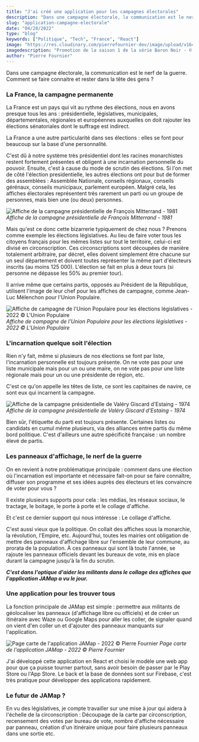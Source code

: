 ```yaml
---
title: "J'ai créé une application pour les campagnes électorales"
description: "Dans une campagne électorale, la communication est le nerf de la guerre. Comment se faire connaitre et rester dans la tête des gens ?"
slug: "application-campagne-electorale"
date: "04/28/2022"
type: "blog"
keywords: ["Politique", "Tech", "France", "React"]
image: "https://res.cloudinary.com/pierrefournier-dev/image/upload/v1648036603/blog/maxresdefault_rncdwh.jpg"
imagedescription: "Promotion de la saison 1 de la série Baron Noir - © Canal+"
author: "Pierre Fournier"
---
```

Dans une campagne électorale, la communication est le nerf de la guerre. Comment se faire connaitre et rester dans la tête des gens ?

### La France, la campagne permanente

La France est un pays qui vit au rythme des élections, nous en avons presque tous les ans : présidentielle, législatives, municipales, départementales, régionales et européennes auxquelles on doit rajouter les élections sénatoriales dont le suffrage est indirect.

La France a une autre particularité dans ses élections : elles se font pour beaucoup sur la base d'une personnalité.

C'est dû à notre système très présidentiel dont les racines monarchistes restent fortement présentes et obligent à une incarnation personnelle du pouvoir. Ensuite, c'est à cause du mode de scrutin des élections. Si l'on met de côté l'élection presidentielle, les autres élections ont pour but de former des assemblées : Assemblée Nationale, conseils régionaux, conseils gérénaux, conseils municipaux, parlement européen. Malgré cela, les affiches électorales représentent très rarement un parti ou un groupe de personnes, mais bien une (ou deux) personnes.

![Affiche de la campagne présidentielle de François Mitterrand - 1981](https://res.cloudinary.com/pierrefournier-dev/image/upload/v1650468652/blog/h3.10.dos.affiche-mitterrand_ye3d4b.jpg)
*Affiche de la campagne présidentielle de François Mitterrand - 1981*

Mais qu'est ce donc cette bizarrerie typiquement de chez nous ? Prenons comme exemple les élections législatives. Au lieu de faire voter tous les citoyens français pour les mêmes listes sur tout le territoire, celui-ci est divisé en circonscription. Ces circonscriptions sont découpées de manière totalement arbitraire, par décret, elles doivent simplement être chacune sur un seul département et doivent toutes représenter la même part d'électeurs inscrits (au moins 125 000).
L'élection se fait en plus à deux tours (si personne ne dépasse les 50% au premier tour).

Il arrive même que certains partis, opposés au Président de la République, utilisent l'image de leur chef pour les affiches de campagne, comme Jean-Luc Mélenchon pour l'Union Populaire.

![Affiche de campagne de l'Union Populaire pour les élections législatives - 2022 © L'Union Populaire](https://res.cloudinary.com/pierrefournier-dev/image/upload/v1651066395/blog/melenchon-pm_tcqoru.jpg)
*Affiche de campagne de l'Union Populaire pour les élections législatives - 2022 © L'Union Populaire*

### L'incarnation quelque soit l'élection

Rien n'y fait, même si plusieurs de nos élections se font par liste, l'incarnation personnelle est toujours présente. On ne vote pas pour une liste municipale mais pour un ou une maire, on ne vote pas pour une liste régionale mais pour un ou une présidente de région, etc.

C'est ce qu'on appelle les têtes de liste, ce sont les capitaines de navire, ce sont eux qui incarnent la campagne.

![Affiche de la campagne présidentielle de Valéry Giscard d'Estaing - 1974](https://res.cloudinary.com/pierrefournier-dev/image/upload/v1650469417/blog/giscard_e6act5.jpg)
*Affiche de la campagne présidentielle de Valéry Giscard d'Estaing - 1974*

Bien sûr, l'étiquette du parti est toujours présente. Certaines listes ou candidats en cumul même plusieurs, via des alliances entre partis du même bord politique. C'est d'ailleurs une autre spécificité française : un nombre élevé de partis.

### Les panneaux d'affichage, le nerf de la guerre

On en revient à notre problématique principale : comment dans une élection où l'incarnation est importante et nécessaire fait-on pour se faire connaître, diffuser son programme et ses idées auprès des électeurs et les convaincre de voter pour vous ?

Il existe plusieurs supports pour cela : les médias, les réseaux sociaux, le tractage, le boitage, le porte à porte et le collage d'affiche.

Et c'est ce dernier support qui nous intéresse : Le collage d'affiche.

C'est aussi vieux que la politique. On collait des affiches sous la monarchie, la révolution, l'Empire, etc.
Aujourd'hui, toutes les mairies ont obligation de mettre des panneaux d'affichage libre sur l'ensemble de leur commune, au prorata de la population.
À ces panneaux qui sont là toute l'année, se rajoute les panneaux officiels devant les bureaux de vote, mis en place durant la campagne jusqu'à la fin du scrutin.

***C'est dans l'optique d'aider les militants dans le collage des affiches que l'application JAMap a vu le jour.***

### Une application pour les trouver tous

La fonction principale de JAMap est simple : permettre aux militants de géolocaliser les panneaux (d'affichage libre ou officiels) et de créer un itinéraire avec Waze ou Google Maps pour aller les coller, de signaler quand on vient d'en coller un et d'ajouter des panneaux manquants sur l'application.

![Page carte de l'application JAMap - 2022 © Pierre Fournier](https://res.cloudinary.com/pierrefournier-dev/image/upload/v1651070001/blog/Capture_d_e%CC%81cran_2022-04-27_a%CC%80_16.32.10_vvjgfw.png)
*Page carte de l'application JAMap - 2022 © Pierre Fournier*

J'ai développé cette application en React et choisi le modèle une web app pour que ça puisse tourner partout, sans avoir besoin de passer par le Play Store ou l'App Store. Le back et la base de données sont sur Firebase, c'est très pratique pour développer des applications rapidement.

### Le futur de JAMap ?

En vu des législatives, je compte travailler sur une mise à jour qui aidera à l'échelle de la circonscription : Découpage de la carte par circonscription, recensement des votes par bureau de vote, nombre d'affiche nécessaire par panneau, création d'un itinéraire unique pour faire plusieurs panneaux dans une sortie etc.
